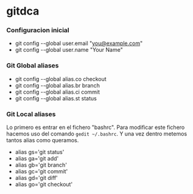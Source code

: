 # gitdca

### Configuracion inicial
* git config --global user.email "you@example.com"
* git config --global user.name "Your Name"

### Git Global aliases
* git config --global alias.co checkout
* git config --global alias.br branch
* git config --global alias.ci commit
* git config --global alias.st status

### Git Local aliases
Lo primero es entrar en el fichero "bashrc".
Para modificar este fichero hacemos uso del comando `gedit ~/.bashrc`.
Y una vez dentro metemos tantos alias como queramos.

* alias gs='git status'
* alias ga='git add'
* alias gb='git branch'
* alias gc='git commit'
* alias gd='git diff'
* alias go='git checkout'


